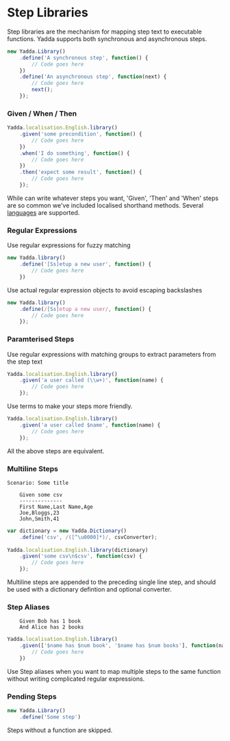 # Step Libraries

Step libraries are the mechanism for mapping step text to executable functions. Yadda supports both synchronous and asynchronous steps.

```js
new Yadda.Library()
    .define('A synchronous step', function() {
        // Code goes here
    })
    .define('An asynchronous step', function(next) {
        // Code goes here
        next();
    });
```

### Given / When / Then
```js
Yadda.localisation.English.library()
    .given('some precondition', function() {
        // Code goes here
    })
    .when('I do something', function() {
        // Code goes here
    })
    .then('expect some result', function() {
        // Code goes here
    });
```
While can write whatever steps you want, 'Given', 'Then' and 'When' steps are so common we've included localised shorthand methods. Several [languages](./localisation.md) are supported.

### Regular Expressions
Use regular expressions for fuzzy matching
```js
new Yadda.library()
    .define('[Ss]etup a new user', function() {
        // Code goes here
    })
```
Use actual regular expression objects to avoid escaping backslashes
```js
new Yadda.library()
    .define(/[Ss]etup a new user/, function() {
        // Code goes here
    });
```

### Paramterised Steps
Use regular expressions with matching groups to extract parameters from the step text
```js
Yadda.localisation.English.library()
    .given('a user called (\\w+)', function(name) {
        // Code goes here
    });
```
Use terms to make your steps more friendly.
```js
Yadda.localisation.English.library()
    .given('a user called $name', function(name) {
        // Code goes here
    });
```
All the above steps are equivalent.

### Multiline Steps
```
Scenario: Some title

    Given some csv
    --------------
    First Name,Last Name,Age
    Joe,Bloggs,23
    John,Smith,41
```
```js
var dictionary = new Yadda.Dictionary()
    .define('csv', /([^\u0000]*)/, csvConverter);
    
Yadda.localisation.English.library(dictionary)
    .given('some csv\n$csv', function(csv) {
        // Code goes here
    });
```
Multiline steps are appended to the preceding single line step, and should be used with a dictionary defintion and optional converter.

### Step Aliases
```
    Given Bob has 1 book
    And Alice has 2 books
```

```js
Yadda.localisation.English.library()
    .given(['$name has $num book', '$name has $num books'], function(name, number_of_books) {
        // Code goes here
    })
```
Use Step aliases when you want to map multiple steps to the same function without writing complicated regular expressions.

### Pending Steps
```js
new Yadda.Library()
    .define('Some step')
```
Steps without a function are skipped.

